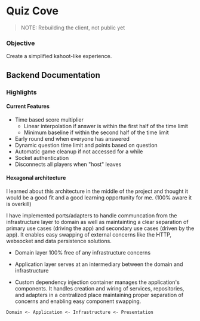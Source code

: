 # Quiz Cove

> NOTE: Rebuilding the client, not public yet

### Objective

Create a simplified kahoot-like experience.

## Backend Documentation

### Highlights

#### Current Features

- Time based score multiplier
    - Linear interpolation if answer is within the first half of the time limit
    - Minimum baseline if within the second half of the time limit
- Early round end when everyone has answered
- Dynamic question time limit and points based on question
- Automatic game cleanup if not accessed for a while
- Socket authentication
- Disconnects all players when "host" leaves
  
#### Hexagonal architecture

I learned about this architecture in the middle of the project and thought it would be a good fit and a good learning opportunity for me. (100% aware it is overkill)

I have implemented ports/adapters to handle communcation from the infrastructure layer to domain as well as maintainting a clear separation of primary use cases (driving the app) and secondary use cases (driven by the app). It enables easy swapping of external concerns like the HTTP, websocket and data persistence solutions.

- Domain layer 100% free of any infrastructure concerns
- Application layer serves at an intermediary between the domain and infrastructure

- Custom dependency injection container manages the application's components. It handles creation and wiring of services, repositories, and adapters in a centralized place maintaining proper separation of concerns and enabling easy component swapping.

```
Domain <- Application <- Infrastructure <- Presentation
```